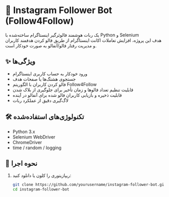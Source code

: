 # 🤖 Instagram Follower Bot (Follow4Follow)

یک ربات هوشمند فالوئرگیر اینستاگرام ساخته‌شده با Python و Selenium  
هدف این پروژه، افزایش تعاملات اکانت اینستاگرام از طریق فالو کردن هدفمند کاربران و مدیریت رفتار فالو/آنفالو به صورت خودکار است.

## ✨ ویژگی‌ها

- ورود خودکار به حساب کاربری اینستاگرام
- جستجوی هشتگ‌ها یا صفحات هدف
- فالو کردن کاربران با الگوریتم Follow4Follow
- قابلیت تنظیم تعداد فالوها و زمان تأخیر برای جلوگیری از بلاک شدن
- قابلیت ذخیره و بازیابی کاربران فالو شده برای آنفالو در آینده
- لاگ‌گیری دقیق از عملکرد ربات

## 🛠️ تکنولوژی‌های استفاده‌شده

- Python 3.x
- Selenium WebDriver
- ChromeDriver
- time / random / logging

## 🚀 نحوه اجرا

1. ریپازیتوری را کلون یا دانلود کنید:

   ```bash
   git clone https://github.com/yourusername/instagram-follower-bot.git
   cd instagram-follower-bot

